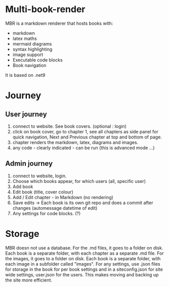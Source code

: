 # Multi-book-render 

MBR is a markdown renderer that hosts books with:
- markdown 
- latex maths
- mermaid diagrams
- syntax highlighting
- image support
- Executable code blocks
- Book navigation

It is based on .net9

# Journey 

## User journey

1) connect to website. See book covers.  (optional : login) 
2) click on book cover, go to chapter 1, see all chapters as side panel for quick navigation, Next and Previous chapter at top and bottom of page.
3) chapter renders the markdown, latex, diagrams and images. 
4) any code - clearly indicated - can be run (this is advanced mode ...) 

## Admin journey
1) connect to website, login. 
2) Choose which books appear, for which users (all, specific user) 
3) Add book 
4) Edit book (title, cover colour) 
5) Add / Edit chapter - in Markdown (no rendering)
6) Save edits -> Each book is its own git repo and does a commit after changes (automessage datetime of edit) 
7) Any settings for code blocks. (?)

# Storage

MBR doesn not use a database. 
For the .md files, it goes to a folder on disk. Each book is a separate folder, with each chapter as a separate .md file.
For the images, it goes to a folder on disk. Each book is a separate folder, with each image in a subfolder called "images".
For any settings, use .json files for storage in the book for per book settings and in a siteconfig.json for site wide settings, user.json for the users. This makes moving and backing up the site more efficient. 

